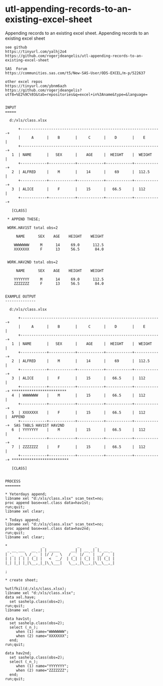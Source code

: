 # utl-appending-records-to-an-existing-excel-sheet
Appending records to an existing excel sheet.
    Appending records to an existing excel sheet

    see github
    https://tinyurl.com/yalhj2o4
    https://github.com/rogerjdeangelis/utl-appending-records-to-an-existing-excel-sheet

    SAS  Forum
    https://communities.sas.com/t5/New-SAS-User/ODS-EXCEL/m-p/522637

    other excel repos
    https://tinyurl.com/ybnm6azh
    https://github.com/rogerjdeangelis?utf8=%E2%9C%93&tab=repositories&q=excel+in%3Aname&type=&language=


    INPUT
    =====

      d:/xls/class.xlsx

          +----------------------------------------------------------------+
          |     A      |    B       |     C      |    D       |    E       |
          +----------------------------------------------------------------+
       1  | NAME       |   SEX      |    AGE     |  HEIGHT    |  WEIGHT    |
          +------------+------------+------------+------------+------------+
       2  | ALFRED     |    M       |    14      |    69      |  112.5     |
          +------------+------------+------------+------------+------------+
       3  | ALICE      |    F       |    15      |   66.5     |  112       |
          +------------+------------+------------+------------+------------+

       [CLASS]

     * APPEND THESE;

     WORK.HAV1ST total obs=2

         NAME      SEX    AGE    HEIGHT    WEIGHT

        WWWWWWW     M      14     69.0      112.5
        XXXXXXX     F      13     56.5       84.0


     WORK.HAV2ND total obs=2

         NAME      SEX    AGE    HEIGHT    WEIGHT

        YYYYYYY     M      14     69.0      112.5
        ZZZZZZZ     F      13     56.5       84.0


    EXAMPLE OUTPUT
    --------------

      d:/xls/class.xlsx

          +----------------------------------------------------------------+
          |     A      |    B       |     C      |    D       |    E       |
          +----------------------------------------------------------------+
       1  | NAME       |   SEX      |    AGE     |  HEIGHT    |  WEIGHT    |
          +------------+------------+------------+------------+------------+
       2  | ALFRED     |    M       |    14      |    69      |  112.5     |
          +------------+------------+------------+------------+------------+
       3  | ALICE      |    F       |    15      |   66.5     |  112       |
          +------------+------------+------------+------------+------------+ *************************
       4  | WWWWWWW    |    M       |    15      |   66.5     |  112       |
          +------------+------------+------------+------------+------------+
       5  | XXXXXXX    |    F       |    15      |   66.5     |  112       |  APPEND
          +------------+------------+------------+------------+------------+  SAS TABLS HAV1ST HAV2ND
       6  | YYYYYYY    |    M       |    15      |   66.5     |  112       |
          +------------+------------+------------+------------+------------+
       7  | ZZZZZZZ    |    F       |    15      |   66.5     |  112       |
          +------------+------------+------------+------------+------------+ **************************

       [CLASS]


    PROCESS
    =======

    * Yeterdays append;
    libname xel "d:/xls/class.xlsx" scan_text=no;
    proc append base=xel.class data=hav1st;
    run;quit;
    libname xel clear;

    * Todays append;
    libname xel "d:/xls/class.xlsx" scan_text=no;
    proc append base=xel.class data=hav2nd;
    run;quit;
    libname xel clear;

    *                _               _       _
     _ __ ___   __ _| | _____     __| | __ _| |_ __ _
    | '_ ` _ \ / _` | |/ / _ \   / _` |/ _` | __/ _` |
    | | | | | | (_| |   <  __/  | (_| | (_| | || (_| |
    |_| |_| |_|\__,_|_|\_\___|   \__,_|\__,_|\__\__,_|

    ;

    * create sheet;

    %utlfkil(d:/xls/class.xlsx);
    libname xel "d:/xls/class.xlsx";
    data xel.have;
      set sashelp.class(obs=2);
    run;quit;
    libname xel clear;

    data hav1st;
      set sashelp.class(obs=2);
      select (_n_);
         when (1) name="WWWWWWW";
         when (2) name="XXXXXXX";
      end;
    run;quit;

    data hav2nd;
      set sashelp.class(obs=2);
      select (_n_);
         when (1) name="YYYYYYY";
         when (2) name="ZZZZZZZ";
      end;
    run;quit;




